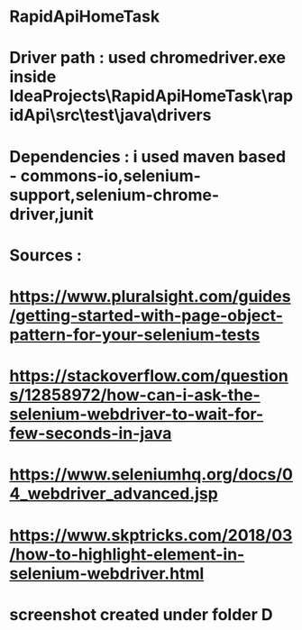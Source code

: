 # RapidApiHomeTask
# Driver path : used chromedriver.exe inside IdeaProjects\RapidApiHomeTask\rapidApi\src\test\java\drivers
# Dependencies : i used maven based - commons-io,selenium-support,selenium-chrome-driver,junit
# Sources :
# https://www.pluralsight.com/guides/getting-started-with-page-object-pattern-for-your-selenium-tests
# https://stackoverflow.com/questions/12858972/how-can-i-ask-the-selenium-webdriver-to-wait-for-few-seconds-in-java
# https://www.seleniumhq.org/docs/04_webdriver_advanced.jsp
# https://www.skptricks.com/2018/03/how-to-highlight-element-in-selenium-webdriver.html
# screenshot created under folder D